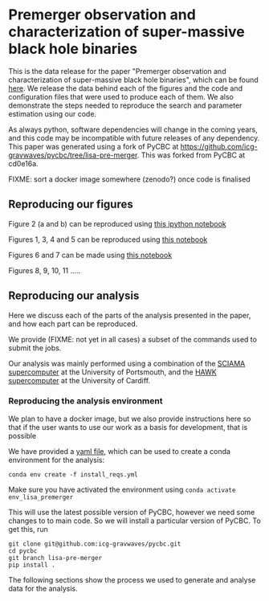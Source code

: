 # Premerger observation and characterization of super-massive black hole binaries

This is the data release for the paper "Premerger observation and characterization of super-massive black hole binaries", which can be found [here](https://www.youtube.com/watch?v=dQw4w9WgXcQ). We release the data behind each of the figures and the code and configuration files that were used to produce each of them. We also demonstrate the steps needed to reproduce the search and parameter estimation using our code.

As always python, software dependencies will change in the coming years, and this code may be incompatible with future releases of any dependency. This paper was generated using a fork of PyCBC at https://github.com/icg-gravwaves/pycbc/tree/lisa-pre-merger. This was forked from PyCBC at cd0e16a.

FIXME: sort a docker image somewhere (zenodo?) once code is finalised

## Reproducing our figures
Figure 2 (a and b) can be reproduced using [this ipython notebook](Sensitive_Distance_Plot/plot_sensitive_distance.ipynb)

Figures 1, 3, 4 and 5 can be reproduced using [this notebook](PSD_Files/PSD_filter_images.ipynb)

Figures 6 and 7 can be made using [this notebook](Search/plot_search_results.ipynb)

Figures 8, 9, 10, 11 .....

## Reproducing our analysis
Here we discuss each of the parts of the analysis presented in the paper, and how each part can be reproduced.

We provide (FIXME: not yet in all cases) a subset of the commands used to submit the jobs.

Our analysis was mainly performed using a combination of the [SCIAMA supercomputer](https://sciama.icg.port.ac.uk/) at the University of Portsmouth, and the [HAWK supercomputer](https://ligo.gravity.cf.ac.uk/guide/) at the University of Cardiff.

### Reproducing the analysis environment
We plan to have a docker image, but we also provide instructions here so that if the user wants to use our work as a basis for development, that is possible

We have provided a [yaml file](install_reqs.yml), which can be used to create a conda environment for the analysis:

```
conda env create -f install_reqs.yml
```

Make sure you have activated the environment using `conda activate env_lisa_premerger`

This will use the latest possible version of PyCBC, however we need some changes to to main code. So we will install a particular version of PyCBC. To get this, run

```
git clone git@github.com:icg-gravwaves/pycbc.git
cd pycbc
git branch lisa-pre-merger
pip install .
```

The following sections show the process we used to generate and analyse data for the analysis.
